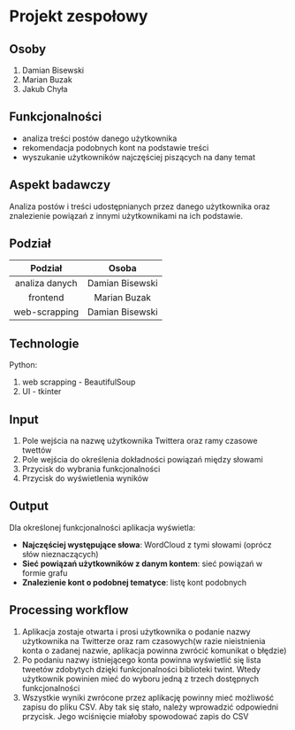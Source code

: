 # Projekt zespołowy

## Osoby

1. Damian Bisewski
2. Marian Buzak
3. Jakub Chyła

## Funkcjonalności

- analiza treści postów danego użytkownika
- rekomendacja podobnych kont na podstawie treści
- wyszukanie użytkowników najczęściej piszących na dany temat

## Aspekt badawczy

Analiza postów i treści udostępnianych przez danego użytkownika oraz znalezienie powiązań z innymi
użytkownikami na ich podstawie.

## Podział

| Podział        | Osoba           |  
|:--------------:|:---------------:|
| analiza danych | Damian Bisewski |
| frontend       | Marian Buzak    |
| web-scrapping  | Damian Bisewski |

## Technologie

Python:

1. web scrapping - BeautifulSoup
2. UI - tkinter

## Input
1. Pole wejścia na nazwę użytkownika Twittera oraz ramy czasowe twettów
2. Pole wejścia do określenia dokładności powiązań między słowami
3. Przycisk do wybrania funkcjonalności
4. Przycisk do wyświetlenia wyników

## Output
Dla określonej funkcjonalności aplikacja wyświetla:
- **Najczęściej występujące słowa**: WordCloud z tymi słowami (oprócz słów nieznaczących)
- **Sieć powiązań użytkowników z danym kontem**: sieć powiązań w formie grafu
- **Znalezienie kont o podobnej tematyce**: listę kont podobnych

## Processing workflow
1. Aplikacja zostaje otwarta i prosi użytkownika o podanie nazwy użytkownika na Twitterze oraz ram czasowych(w razie nieistnienia konta o zadanej nazwie, aplikacja powinna zwrócić komunikat o błędzie)
2. Po podaniu nazwy istniejącego konta powinna wyświetlić się lista tweetów zdobytych dzięki funkcjonalności biblioteki twint. Wtedy użytkownik powinien mieć do wyboru jedną z trzech dostępnych funkcjonalności
3. Wszystkie wyniki zwrócone przez aplikację powinny mieć możliwość zapisu do pliku CSV. Aby tak się stało, należy wprowadzić odpowiedni przycisk. Jego wciśnięcie miałoby spowodować zapis do CSV
